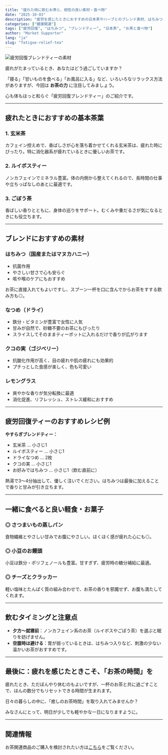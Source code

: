 ```yaml
---
title: "疲れた時に飲むお茶と、相性の良い素材・食べ物"
date: "2025-10-03"
description: "疲労を感じたときにおすすめの日本茶やハーブとのブレンド素材、はちみつなどの甘味、さらには一緒に食べると良い食品まで紹介。日常に取り入れやすい癒しのティータイムをご提案します。"
categories: ["健康関連"]
tags: ["疲労回復", "はちみつ", "ブレンドティー", "日本茶", "お茶と食べ物"]
author: "Market Supporter"
lang: "ja"
slug: "fatigue-relief-tea"
---
```


![疲労回復ブレンドティーの素材](/blog/2025-10-03-fatigue-relief-tea.jpg)

疲れがたまっているとき、あなたはどう過ごしていますか？

「寝る」「甘いものを食べる」「お風呂に入る」など、いろいろなリラックス方法がありますが、今回は **お茶の力** に注目してみましょう。

心も体もほっと和らぐ「疲労回復ブレンドティー」のご紹介です。

---

## 疲れたときにおすすめの基本茶葉

### 1. 玄米茶
カフェイン控えめで、香ばしさが心を落ち着かせてくれる玄米茶は、疲れた時にぴったり。特に消化器系が疲れているときに優しいお茶です。

### 2. ルイボスティー
ノンカフェインでミネラル豊富。体の内側から整えてくれるので、長時間の仕事や立ちっぱなしのあとに最適です。

### 3. ごぼう茶
香ばしい香りとともに、身体の巡りをサポート。むくみや重だるさが気になるときにも役立ちます。

---

## ブレンドにおすすめの素材

### はちみつ（国産またはマヌカハニー）

- 抗菌作用
- やさしい甘さで心も安らぐ
- 咳や喉のケアにもおすすめ

お茶に直接入れてもよいですし、スプーン一杯を口に含んでからお茶をすする飲み方も◎。

### なつめ（ドライ）

- 鉄分・ビタミンが豊富で女性に人気
- 甘みが自然で、砂糖不要のお茶にもぴったり
- スライスしてそのままティーポットに入れるだけで香りが広がります

### クコの実（ゴジベリー）

- 抗酸化作用が高く、目の疲れや肌の疲れにも効果的
- プチっとした食感が楽しく、色も可愛い

### レモングラス

- 爽やかな香りが気分転換に最適
- 消化促進、リフレッシュ、ストレス緩和におすすめ

---

## 疲労回復ティーのおすすめレシピ例

**やすらぎブレンドティー：**

- 玄米茶 … 小さじ1
- ルイボスティー … 小さじ1
- ドライなつめ … 2枚
- クコの実 … 小さじ1
- お好みではちみつ … 小さじ1（飲む直前に）

熱湯で3〜4分抽出して、優しく注いでください。はちみつは最後に加えることで香りと甘みが引き立ちます。

---

## 一緒に食べると良い軽食・お菓子

### ◎ さつまいもの蒸しパン

食物繊維とやさしい甘みでお腹にやさしい。ほくほく感が疲れた心にも◎。

### ◎ 小豆のお饅頭

小豆は鉄分・ポリフェノールも豊富。甘すぎず、疲労時の糖分補給に最適。

### ◎ チーズとクラッカー

軽い塩味とたんぱく質の組み合わせで、お茶の香りを邪魔せず、お腹も満たしてくれます。

---

## 飲むタイミングと注意点

- **夕方〜就寝前**：ノンカフェイン系のお茶（ルイボスやごぼう茶）を選ぶと眠りを妨げません。
- **空腹時は避ける**：胃が弱っているときは、はちみつ入りなど、刺激の少ない温かいお茶がおすすめです。

---

## 最後に：疲れを感じたときこそ、「お茶の時間」を

疲れたとき、ただぼんやり休むのもよいですが、一杯のお茶と共に過ごすことで、ほんの数分でもリセットできる時間が生まれます。

日々の暮らしの中に、「癒しのお茶時間」を取り入れてみませんか？

みなさんにとって、明日が少しでも軽やかな一日になりますように。

---
## 関連情報

お茶関連商品のご購入を検討されたい方は[こちら](https://www.marketsupporter-ai.com/japanese-tea)をご覧ください。